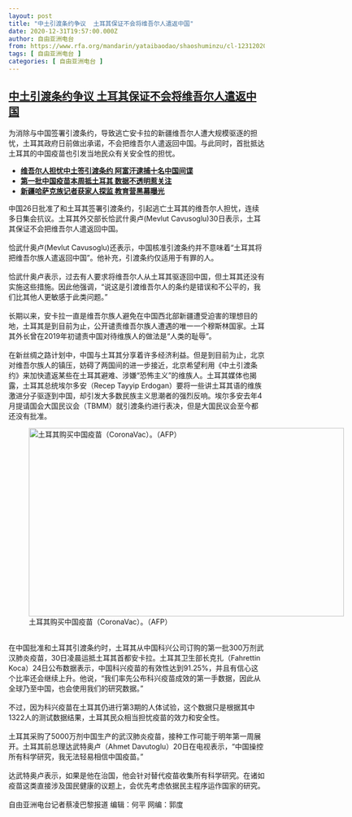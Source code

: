 ```yaml
---
layout: post
title: "中土引渡条约争议  土耳其保证不会将维吾尔人遣返中国"
date: 2020-12-31T19:57:00.000Z
author: 自由亚洲电台
from: https://www.rfa.org/mandarin/yataibaodao/shaoshuminzu/cl-12312020112521.html
tags: [ 自由亚洲电台 ]
categories: [ 自由亚洲电台 ]
---
```

<!--1609444620000-->
[中土引渡条约争议  土耳其保证不会将维吾尔人遣返中国](https://www.rfa.org/mandarin/yataibaodao/shaoshuminzu/cl-12312020112521.html)
------

<div>
<p>为消除与中国签署引渡条约，导致逃亡安卡拉的新疆维吾尔人遭大规模驱逐的担忧，土耳其政府日前做出承诺，不会把维吾尔人遣返回中国。与此同时，首批抵达土耳其的中国疫苗也引发当地民众有关安全性的担忧。</p><p></p><ul><li><strong><a href="https://www.rfa.org/mandarin/yataibaodao/shaoshuminzu/cl-12282020125740.html">维吾尔人担忧中土签引渡条约 阿富汗逮捕十名中国间谍</a></strong></li><li><strong><a href="https://www.rfa.org/mandarin/Xinwen/6-12282020132205.html">第一批中国疫苗本周抵土耳其 数据不透明惹关注</a></strong></li><li><a href="https://www.rfa.org/mandarin/yataibaodao/shaoshuminzu/ql1-12162020101042.html"><strong>新疆哈萨克族记者获家人探监 教育营黑幕曝光</strong></a></li></ul><p></p><p>中国26日批准了和土耳其签署引渡条约，引起逃亡土耳其的维吾尔人担忧，连续多日集会抗议。土耳其外交部长恰武什奥卢(Mevlut Cavusoglu)30日表示，土耳其保证不会把维吾尔人遣返回中国。<br/><br/>恰武什奥卢(Mevlut Cavusoglu)还表示，中国核准引渡条约并不意味着“土耳其将把维吾尔族人遣返回中国”。他补充，引渡条约仅适用于有罪的人。<br/><br/>恰武什奥卢表示，过去有人要求将维吾尔人从土耳其驱逐回中国，但土耳其还没有实施这些措施。因此他强调，“说这是引渡维吾尔人的条约是错误和不公平的，我们比其他人更敏感于此类问题。” <br/><br/>长期以来，安卡拉一直是维吾尔族人避免在中国西北部新疆遭受迫害的理想目的地，土耳其是到目前为止，公开谴责维吾尔族人遭遇的唯一一个穆斯林国家。土耳其外长曾在2019年初谴责中国对待维族人的做法是“人类的耻辱”。<br/><br/>在新丝绸之路计划中，中国与土耳其分享着许多经济利益。但是到目前为止，北京对维吾尔族人的镇压，妨碍了两国间的进一步接近，北京希望利用《中土引渡条约》来加快遣返某些在土耳其避难、涉嫌“恐怖主义”的维族人。土耳其媒体也揭露，土耳其总统埃尔多安（Recep Tayyip Erdogan）要将一些讲土耳其语的维族激进分子驱逐到中国，却引发大多数民族主义思潮者的强烈反响。埃尔多安去年4月提请国会大国民议会（TBMM）就引渡条约进行表决，但是大国民议会至今都还没有批准。<br/><figure class="image-richtext image-inline captioned" style="width:620px;"><img alt="土耳其购买中国疫苗（CoronaVac）。（AFP）" height="370" src="https://www.rfa.org/mandarin/yataibaodao/shaoshuminzu/cl-12312020112521.html/f3e7f367-a901-4da3-a491-04187a963994.jpg/@@images/1357408f-ac07-46ee-ab6f-a6ad725d2566.jpeg" title="2" width="620"/><figcaption class="image-caption">土耳其购买中国疫苗（CoronaVac）。（AFP）</figcaption><small></small></figure><br/>在中国批准和土耳其引渡条约时，土耳其从中国科兴公司订购的第一批300万剂武汉肺炎疫苗，30日凌晨运抵土耳其首都安卡拉。土耳其卫生部长克扎（Fahrettin Koca）24日公布数据表示，中国科兴疫苗的有效性达到91.25%，并且有信心这个比率还会继续上升。他说，“我们率先公布科兴疫苗成效的第一手数据，因此从全球乃至中国，也会使用我们的研究数据。”<br/><br/>不过，因为科兴疫苗在土耳其仍进行第3期的人体试验，这个数据只是根据其中1322人的测试数据结果，土耳其民众相当担忧疫苗的效力和安全性。<br/><br/>土耳其采购了5000万剂中国生产的武汉肺炎疫苗，接种工作可能于明年第一周展开。土耳其前总理达武特奥卢（Ahmet Davutoglu）20日在电视表示，“中国操控所有科学研究，我无法轻易相信中国疫苗。”<br/><br/>达武特奥卢表示，如果是他在治国，他会针对替代疫苗收集所有科学研究。在诸如疫苗这类直接涉及国民健康的议题上，会优先考虑依据民主程序运作国家的研究。<br/><br/>自由亚洲电台记者蔡凌巴黎报道 编辑：何平 网编：郭度</p><p></p><p></p>
</div>
